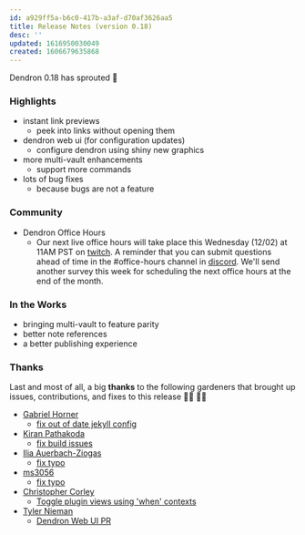 ```yaml
---
id: a929ff5a-b6c0-417b-a3af-d70af3626aa5
title: Release Notes (version 0.18)
desc: ''
updated: 1616950030049
created: 1606679635868
---
```

Dendron 0.18 has sprouted 🌱

### Highlights

- instant link previews
  - peek into links without opening them
- dendron web ui (for configuration updates)
  - configure dendron using shiny new graphics
- more multi-vault enhancements
  - support more commands 
- lots of bug fixes
  - because bugs are not a feature 

### Community

- Dendron Office Hours
  - Our next live office hours will take place this Wednesday (12/02) at 11AM PST on [twitch](https://www.twitch.tv/dendronhq). A reminder that you can submit questions ahead of time in the #office-hours channel in [discord](https://discord.gg/AE3NRw9). We'll send another survey this week for scheduling the next office hours at the end of the month. 

### In the Works

- bringing multi-vault to feature parity 
- better note references 
- a better publishing experience

### Thanks

Last and most of all, a big **thanks** to the following gardeners that brought up issues, contributions, and fixes to this release 👨‍🌾 👩‍🌾

- [Gabriel Horner](https://github.com/cldwalker) 
  - [fix out of date jekyll config](https://github.com/dendronhq/dendron/pull/372)
- [Kiran Pathakoda](https://github.com/kpathakota)
  - [fix build issues](https://github.com/dendronhq/dendron/pull/379)
- [Ilia Auerbach-Ziogas](https://github.com/iliaaz)
  - [fix typo](https://github.com/dendronhq/dendron-site/pull/43)
- [ms3056](https://github.com/ms3056)
  - [fix typo](https://github.com/dendronhq/dendron/issues/383)
- [Christopher Corley](https://github.com/cscorley)
  - [Toggle plugin views using 'when' contexts](https://github.com/dendronhq/dendron/pull/386)
- [Tyler Nieman](https://github.com/tsnieman)
  - [Dendron Web UI PR](https://github.com/dendronhq/dendron/pull/351)
